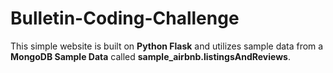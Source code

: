 # Bulletin-Coding-Challenge



This simple website is built on **Python Flask** and utilizes sample data from a **MongoDB Sample Data** called **sample_airbnb.listingsAndReviews**.
 
